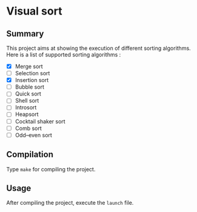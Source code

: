 # Visual sort
## Summary
This project aims at showing the execution of different sorting algorithms.  
Here is a list of supported sorting algorithms :
- [X] Merge sort
- [ ] Selection sort
- [X] Insertion sort
- [ ] Bubble sort
- [ ] Quick sort
- [ ] Shell sort
- [ ] Introsort
- [ ] Heapsort
- [ ] Cocktail shaker sort
- [ ] Comb sort
- [ ] Odd–even sort

## Compilation
Type `make` for compiling the project.

## Usage
After compiling the project, execute the `launch` file.
